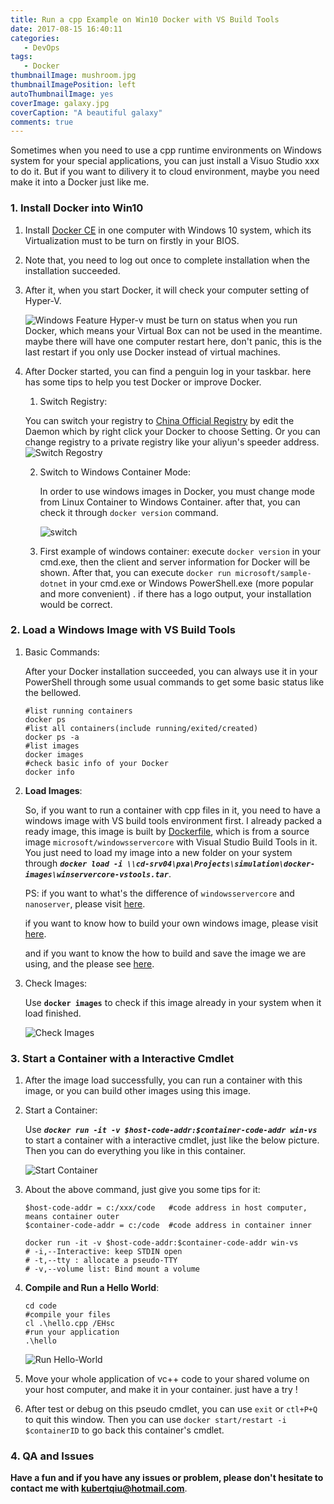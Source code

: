 ```yaml
---
title: Run a cpp Example on Win10 Docker with VS Build Tools
date: 2017-08-15 16:40:11
categories: 
   - DevOps
tags: 
   - Docker
thumbnailImage: mushroom.jpg
thumbnailImagePosition: left
autoThumbnailImage: yes
coverImage: galaxy.jpg
coverCaption: "A beautiful galaxy"
comments: true
---
```


Sometimes when you need to use a cpp runtime environments on Windows system for your special applications, you can just install a Visuo Studio xxx to do it. But if you want to dilivery it to cloud environment, maybe you need make it into a Docker just like me. 
<!--more-->
<!--toc-->
### 1. Install Docker into Win10

1. Install [Docker CE](https://docs.docker.com/docker-for-windows/install/) in one computer with Windows 10 system, which its Virtualization must to be turn on firstly in your BIOS.

2. Note that, you need to log out once to complete installation when the installation succeeded.

3. After it, when you start Docker, it will check your computer setting of Hyper-V. 

   ![Windows Feature](1.png)
   Hyper-v must be turn on status when you run Docker, which means your Virtual Box can not be used in the meantime. maybe there will have one computer restart here, don't panic, this is the last restart if you only use Docker instead of virtual machines.

4. After Docker started, you can find a penguin log in your taskbar. here has some tips to help you test Docker or improve Docker.

   1. Switch Registry: 

     You can switch your registry to [China Official Registry](https://registry.docker-cn.com/) by edit the Daemon which by right click your Docker to choose Setting. Or you can change registry to a private registry like your aliyun's speeder address.
     ![Switch Regostry](http://images.5bug.wang//2018/03/201803016053_9660.png)

   2. Switch to Windows Container Mode: 

      In order to use windows images in Docker, you must change mode from Linux Container to Windows Container. after that, you can check it through `docker version` command.

      ![switch](https://yqfile.alicdn.com/b7e02a92cc7689b498dc430e3a6b264c332c9c1f.png)

   3. First example of windows container: execute `docker version` in your cmd.exe, then the client and server information for Docker will be shown. After that,  you can execute `docker run microsoft/sample-dotnet` in your cmd.exe or Windows PowerShell.exe (more popular and more convenient) . if there has a logo output, your installation would be correct.

### 2. Load a Windows Image with VS Build Tools

1. Basic Commands: 

   After your Docker installation succeeded, you can always use it in your PowerShell through some usual commands to get some basic status like the bellowed.

   ```
   #list running containers
   docker ps
   #list all containers(include running/exited/created)
   docker ps -a
   #list images
   docker images
   #check basic info of your Docker
   docker info
   ```

2. **Load Images**: 

   So, if you want to run a container with cpp files in it, you need to have a windows image with VS build tools environment first. I already packed a ready image, this image is built by [Dockerfile](https://github.com/kubertalk/DockerImage-Winserver/blob/master/Dockerfile?1556451298000), which is from a source image `microsoft/windowsservercore` with Visual Studio Build Tools in it. You just need to load my image into a new folder on your system through ***`docker load -i \\cd-srv04\pxa\Projects\simulation\docker-images\winservercore-vstools.tar`***. 

   PS: if you want to what's the difference of `windowsservercore` and `nanoserver`, please visit [here](https://docs.microsoft.com/zh-cn/virtualization/windowscontainers/deploy-containers/deploy-containers-on-server).

   if you want to know how to build your own windows image, please visit [here](https://github.com/docker/labs/blob/master/windows/windows-containers/WindowsContainers.md?1556446332153).

   and if you want to know the how to build and save the image we are using, and the please see [here](https://github.com/kubertalk/DockerImage-Winserver). 
   
3. Check Images:

   Use **`docker images`** to check if this image already in your system when it load finished.
   
   ![Check Images](Run-a-cpp-Example-on-Win10-Docker-with-VS-Build-Tools/4.png)

### 3. Start a Container with a Interactive Cmdlet

1. After the image load successfully, you can run a container with this image, or you can build other images using this image.

2. Start a Container:

   Use ***`docker run -it -v $host-code-addr:$container-code-addr win-vs`*** to start a container with a interactive cmdlet, just like the below picture. Then you can do everything you like in this container.

   ![Start Container](2.png)

3. About the above command, just give you some tips for it:
   ```
   $host-code-addr = c:/xxx/code   #code address in host computer, means container outer
   $container-code-addr = c:/code  #code address in container inner
   
   docker run -it -v $host-code-addr:$container-code-addr win-vs
   # -i,--Interactive: keep STDIN open
   # -t,--tty : allocate a pseudo-TTY
   # -v,--volume list: Bind mount a volume
   ```
   
4. **Compile and Run a Hello World**:

   ```
   cd code
   #compile your files
   cl .\hello.cpp /EHsc
   #run your application
   .\hello
   ```

   ![Run Hello-World](3.png)

5. Move your whole application of vc++ code to your shared volume on your host computer, and make it in your container. just have a try !

6. After test or debug on this pseudo cmdlet, you can use `exit` or `ctl+P+Q` to quit this window. Then you can use `docker start/restart -i $containerID`  to go back this container's cmdlet.

### 4. QA and Issues

**Have a fun and if you have any issues or problem, please don't hesitate to contact me with kubertqiu@hotmail.com**.